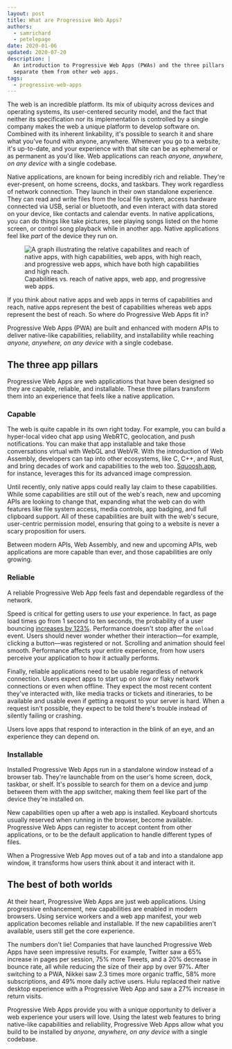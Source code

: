 ```yaml
---
layout: post
title: What are Progressive Web Apps?
authors:
  - samrichard
  - petelepage
date: 2020-01-06
updated: 2020-07-20
description: |
  An introduction to Progressive Web Apps (PWAs) and the three pillars that
  separate them from other web apps.
tags:
  - progressive-web-apps
---
```


The web is an incredible platform. Its mix of ubiquity across devices and
operating systems, its user-centered security model, and the fact that neither
its specification nor its implementation is controlled by a single company makes
the web a unique platform to develop software on. Combined with its inherent
linkability, it's possible to search it and share what you've found with
anyone, anywhere. Whenever you go to a website, it's up-to-date, and your
experience with that site can be as ephemeral or as permanent as you'd like. Web
applications can reach _anyone, anywhere, on any device_ with a single codebase.

Native applications, are known for being incredibly rich and reliable. They're
ever-present, on home screens, docks, and taskbars. They work regardless of
network connection. They launch in their own standalone experience. They can
read and write files from the local file system, access hardware connected via
USB, serial or bluetooth, and even interact with data stored on your device,
like contacts and calendar events. In native applications, you can do things
like take pictures, see playing songs listed on the home screen, or control song
playback while in another app. Native applications feel like _part_ of the
device they run on.

<figure class="w-figure">
  <img src="./capabilities-reach.svg" style="max-width: 100%;"
    alt="A graph illustrating the relative capabilites and reach of native apps, with high capabilities, web apps, with high reach, and progressive web apps, which have both high capabilities and high reach."/>
  <figcaption class="w-figcaption w-figcaption--fullbleed">
    Capabilities vs. reach of native apps, web app, and progressive web apps.
  </figcaption>
</figure>

If you think about native apps and web apps in terms of capabilities and reach,
native apps represent the best of capabilities whereas web apps represent the
best of reach. So where do Progressive Web Apps fit in?

Progressive Web Apps (PWA) are built and enhanced with modern APIs to deliver
native-like capabilities, reliability, and installability while reaching
_anyone, anywhere, on any device_ with a single codebase.

## The three app pillars

Progressive Web Apps are web applications that have been designed so they are
capable, reliable, and installable. These three pillars transform them into an
experience that feels like a native application.

### Capable

The web is quite capable in its own right today. For example, you can build a hyper-local
video chat app using WebRTC, geolocation, and push notifications. You can make
that app installable and take those conversations virtual with WebGL and WebVR.
With the introduction of Web Assembly, developers can tap into other ecosystems,
like C, C++, and Rust, and bring decades of work and capabilities to the web
too. [Squoosh.app](https://squoosh.app/), for instance, leverages this for its
advanced image compression.

Until recently, only native apps could really lay claim to these capabilities.
While some capabilities are still out of the web's reach, new and upcoming APIs
are looking to change that, expanding what the web can do with features like
file system access, media controls, app badging, and full clipboard support. All
of these capabilities are built with the web's secure, user-centric permission
model, ensuring that going to a website is never a scary proposition for users.

Between modern APIs, Web Assembly, and new and upcoming APIs, web applications
are more capable than ever, and those capabilities are only growing.

### Reliable

A reliable Progressive Web App feels fast and dependable regardless of the
network.

Speed is critical for getting users to _use_ your experience. In fact, as page
load times go from 1 second to ten seconds, the probability of a user bouncing
[increases by 123%](https://www.thinkwithgoogle.com/marketing-resources/data-measurement/mobile-page-speed-new-industry-benchmarks/).
Performance doesn't stop after the `onload` event. Users should never wonder whether their
interaction—for example, clicking a button—was registered or not. Scrolling and
animation should feel smooth. Performance affects your entire experience, from
how users perceive your application to how it actually performs.

Finally, reliable applications need to be usable regardless of network
connection. Users expect apps to start up on slow or flaky network connections
or even when offline. They expect the most recent content they've interacted
with, like media tracks or tickets and itineraries, to be available and usable
even if getting a request to your server is hard. When a request isn't possible,
they expect to be told there's trouble instead of silently failing or crashing.

Users love apps that respond to interaction in the blink of an eye, and an
experience they can depend on.

### Installable

Installed Progressive Web Apps run in a standalone window instead of a browser
tab. They're launchable from on the user's home screen, dock, taskbar, or shelf.
It's possible to search for them on a device and jump between them with the app
switcher, making them feel like part of the device they're installed on.

New capabilities open up after a web app is installed. Keyboard shortcuts usually
reserved when running in the browser, become available. Progressive Web
Apps can register to accept content from other applications, or to be the
default application to handle different types of files.

When a Progressive Web App moves out of a tab and into a standalone app window,
it transforms how users think about it and interact with it.

## The best of both worlds

At their heart, Progressive Web Apps are just web applications. Using
progressive enhancement, new capabilities are enabled in modern browsers. Using
service workers and a web app manifest, your web application becomes reliable
and installable. If the new capabilities aren't available, users still get the core experience.

The numbers don't lie! Companies that have launched Progressive Web Apps have
seen impressive results. For example, Twitter saw a 65% increase in pages per
session, 75% more Tweets, and a 20% decrease in bounce rate, all while reducing
the size of their app by over 97%. After switching to a PWA, Nikkei saw 2.3
times more organic traffic, 58% more subscriptions, and 49% more daily active
users. Hulu replaced their native desktop experience with a Progressive Web App
and saw a 27% increase in return visits.

Progressive Web Apps provide you with a unique opportunity to deliver a web
experience your users will love. Using the latest web features to bring
native-like capabilities and reliability, Progressive Web Apps allow what you
build to be installed by _anyone, anywhere, on any device_ with a single
codebase.
